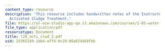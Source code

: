 ```yaml
---
content_type: resource
description: 'This resource includes handwritten notes of the Instructor on the topic:
  Activated Sludge Treatment.'
file: https://ol-ocw-studio-app-qa.s3.amazonaws.com/courses/1-85-water-and-wastewater-treatment-engineering-spring-2006/253652493ab4aff40c2989a024d68fbb_l20_acti_slud_2.pdf
file_type: application/pdf
resourcetype: Document
title: l20_acti_slud_2.pdf
uid: 25365249-3ab4-aff4-0c29-89a024d68fbb
---
```

